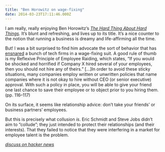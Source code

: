 ```yaml
---
title: "Ben Horowitz on wage-fixing"
date: 2014-03-23T17:11:46.000Z
---
```


I am really, really enjoying Ben Horowitz’s [_The Hard Thing About Hard Things_](http://www.amazon.com/gp/product/B00DQ845EA/ref=as_li_ss_tl?ie=UTF8&amp;camp=1789&amp;creative=390957&amp;creativeASIN=B00DQ845EA&amp;linkCode=as2&amp;tag=theonlrepinsa-20)_._ It’s blunt and refreshing, and lives up to its title. It’s a nice counter to the notion that running a business is dreamy and life-affirming all the time.

But! I was a bit surprised to find him advocate the sort of behavior that has [ensnared](http://pando.com/2014/03/22/revealed-apple-and-googles-wage-fixing-cartel-involved-dozens-more-companies-over-one-million-employees/) a bunch of tech firms in a wage-fixing suit.
A good rule of thumb is my Reflexive Principle of Employee Raiding, which states, “If you would be shocked and horrified if Company X hired several of your employees, then you should not hire any of theirs.” […]In order to avoid these sticky situations, many companies employ written or unwritten policies that name companies where it is not okay to hire without CEO (or senior executive) approval. With such a policy in place, you will be able to give your friend one last chance to save their employee or to object prior to you hiring them. (pp. 116–117)

On its surface, it seems like relationship advice: don’t take your friends’ or business partners’ employees.

But this is precisely what collusion _is_. Eric Schmidt and Steve Jobs didn’t aim to “collude”; they just intended to protect their relationships (and their interests). That they failed to notice that they were interfering in a market for employee talent is the problem.

[_discuss on hacker news_](https://news.ycombinator.com/item?id=7454101)
